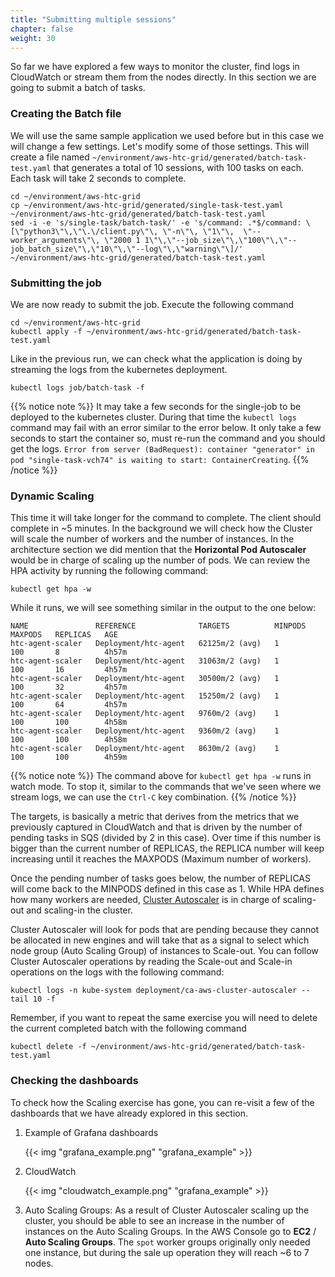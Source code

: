 ```yaml
---
title: "Submitting multiple sessions"
chapter: false
weight: 30
---
```


So far we have explored a few ways to monitor the cluster, find logs in CloudWatch or stream them from the nodes directly. In this section we are going to submit a batch of tasks. 


### Creating the Batch file

We will use the same sample application we used before but in this case we will change a few settings. Let's modify some of those settings. This will create a file named `~/environment/aws-htc-grid/generated/batch-task-test.yaml` that generates a total of 10 sessions, with 100 tasks on each. Each task will take 2 seconds to complete.

```
cd ~/environment/aws-htc-grid
cp ~/environment/aws-htc-grid/generated/single-task-test.yaml ~/environment/aws-htc-grid/generated/batch-task-test.yaml
sed -i -e 's/single-task/batch-task/' -e 's/command: .*$/command: \[\"python3\"\,\"\.\/client.py\"\, \"-n\"\, \"1\"\,  \"--worker_arguments\"\, \"2000 1 1\"\,\"--job_size\"\,\"100\"\,\"--job_batch_size\"\,\"10\"\,\"--log\"\,\"warning\"\]/' ~/environment/aws-htc-grid/generated/batch-task-test.yaml
```


### Submitting the job

We are now ready to submit the job. Execute the following command 

```
cd ~/environment/aws-htc-grid
kubectl apply -f ~/environment/aws-htc-grid/generated/batch-task-test.yaml
```

Like in the previous run, we can check what the application is doing by streaming the logs from the kubernetes deployment.

```
kubectl logs job/batch-task -f 
```

{{% notice note %}}
It may take a few seconds for the single-job to be deployed to the kubernetes cluster. During that time the `kubectl logs` command may fail with an error similar to the error below. It only take a few seconds to start the container so, must re-run the command and you should get the logs. `Error from server (BadRequest): container "generator" in pod "single-task-vch74" is waiting to start: ContainerCreating`. 
{{% /notice %}}

### Dynamic Scaling 

This time it will take longer for the command to complete. The client should complete in ~5 minutes. In the background we will check how the Cluster will scale the number of workers and the number of instances. In the architecture section we did mention that the **Horizontal Pod Autoscaler** would be in charge of scaling up the number of pods. We can review the HPA activity by running the following command:

```
kubectl get hpa -w
```

While it runs, we will see something similar in the output to the one below:

```text
NAME               REFERENCE              TARGETS          MINPODS   MAXPODS   REPLICAS   AGE
htc-agent-scaler   Deployment/htc-agent   62125m/2 (avg)   1         100       8          4h57m
htc-agent-scaler   Deployment/htc-agent   31063m/2 (avg)   1         100       16         4h57m
htc-agent-scaler   Deployment/htc-agent   30500m/2 (avg)   1         100       32         4h57m
htc-agent-scaler   Deployment/htc-agent   15250m/2 (avg)   1         100       64         4h57m
htc-agent-scaler   Deployment/htc-agent   9760m/2 (avg)    1         100       100        4h58m
htc-agent-scaler   Deployment/htc-agent   9360m/2 (avg)    1         100       100        4h58m
htc-agent-scaler   Deployment/htc-agent   8630m/2 (avg)    1         100       100        4h59m
```

{{% notice note %}}
The command above for `kubectl get hpa -w` runs in watch mode. To stop it, similar to the commands that we've seen where we stream logs, we can use the `Ctrl-C` key combination.
{{% /notice %}}


The targets, is basically a metric that derives from the metrics that we previously captured in CloudWatch and that is driven by the number of pending tasks in SQS (divided by 2 in this case). Over time if this number is bigger than the current number of REPLICAS, the REPLICA number will keep increasing until it reaches the MAXPODS (Maximum number of workers).

Once the pending number of tasks goes below, the number of REPLICAS will come back to the MINPODS defined in this case as 1. While HPA defines how many workers are needed, [Cluster Autoscaler](https://github.com/kubernetes/autoscaler/tree/master/cluster-autoscaler) is in charge of scaling-out and scaling-in the cluster.

Cluster Autoscaler will look for pods that are pending because they cannot be allocated in new engines and will take that as a signal to select which node group (Auto Scaling Group) of instances to Scale-out. You can follow Cluster Autoscaler operations by reading the Scale-out and Scale-in operations on the logs with the following command:

```
kubectl logs -n kube-system deployment/ca-aws-cluster-autoscaler --tail 10 -f
```

Remember, if you want to repeat the same exercise you will need to delete the current completed batch with the following command 

```
kubectl delete -f ~/environment/aws-htc-grid/generated/batch-task-test.yaml  
```

### Checking the dashboards

To check how the Scaling exercise has gone, you can re-visit a few of the dashboards that we have already explored in this section.

1. Example of Grafana dashboards

    {{< img "grafana_example.png" "grafana_example" >}}

1. CloudWatch

    {{< img "cloudwatch_example.png" "grafana_example" >}}

1. Auto Scaling Groups:  As a result of Cluster Autoscaler scaling up the cluster, you should be able to see an increase in the number of instances on the Auto Scaling Groups.  In the AWS Console go to **EC2** / **Auto Scaling Groups**. The `spot` worker groups originally only needed one instance, but during the sale up operation they will reach ~6 to 7 nodes.










